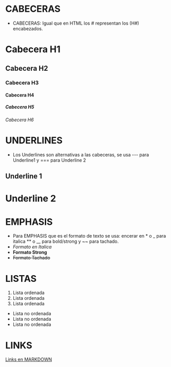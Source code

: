 # CABECERAS
- CABECERAS: Igual que en HTML los # representan los (H#) encabezados.
# Cabecera H1
## Cabecera H2
### Cabecera H3
#### Cabecera H4
##### Cabecera H5
###### Cabecera H6

# UNDERLINES

- Los Underlines son alternativas a las cabeceras, se usa --- para Underline1 y === para Underline 2

Underline 1
------------

Underline 2
====

# EMPHASIS
- Para EMPHASIS que es el formato de texto se usa: encerar en * o _ para italica ** o __ para bold/strong y ~~ para tachado.
- *Formato en Italica*
- __Formato Strong__
- ~~Formato Tachado~~

# LISTAS
1. Lista ordenada
2. Lista ordenada
3. Lista ordenada
- Lista no ordenada
- Lista no ordenada
- Lista no ordenada

# LINKS
[Links en MARKDOWN](http://www.google.com)